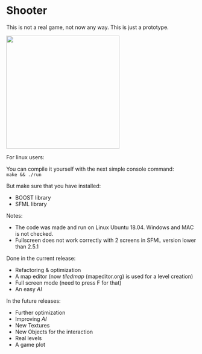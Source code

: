 # Shooter #

This is not a real game, not now any way. This is just a prototype.

<img src="/resources/images/shooter_processv03.gif?raw=true" width=300>

For linux users:  

You can compile it yourself with the next simple console command:  
`make && ./run`

But make sure that you have installed:  
* BOOST library  
* SFML library  

Notes: 
* The code was made and run on Linux Ubuntu 18.04. Windows and MAC is not checked.  
* Fullscreen does not work correctly with 2 screens in SFML version lower than 2.5.1

Done in the current release:  
* Refactoring & optimization
* A map editor (now *tiledmap* (mapeditor.org) is used for a level creation)  
* Full screen mode (need to press F for that)
* An easy *AI* 

In the future releases:  
* Further optimization
* Improving *AI*
* New Textures
* New Objects for the interaction  
* Real levels
* A game plot
